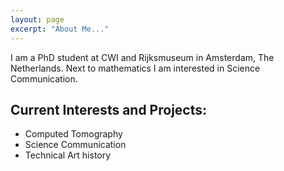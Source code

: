 ```yaml
---
layout: page
excerpt: "About Me..."
---
```


I am a PhD student at CWI and Rijksmuseum in Amsterdam, The Netherlands. Next to mathematics I am interested in Science Communication. 

## Current Interests and Projects:
- Computed Tomography
- Science Communication
- Technical Art history

